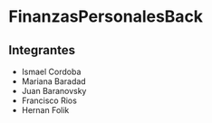 # FinanzasPersonalesBack
## Integrantes
- Ismael Cordoba
- Mariana Baradad
- Juan Baranovsky
- Francisco Rios
- Hernan Folik